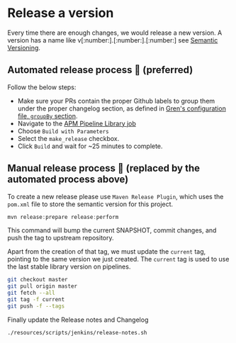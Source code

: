 # Release a version

Every time there are enough changes, we would release a new version. A version
has a name like v[:number:].[:number:].[:number:] see [Semantic Versioning](https://semver.org/).

## Automated release process :rocket: (preferred)

Follow the below steps:

* Make sure your PRs contain the proper Github labels to group them under the proper changelog section, as defined in [Gren's configuration file, `groupBy` section](../.grenrc.js).
* Navigate to the [APM Pipeline Library job](https://apm-ci.elastic.co/job/apm-shared/job/apm-pipeline-library-mbp/job/master/build?delay=0sec)
* Choose `Build with Parameters`
* Select the `make_release` checkbox.
* Click `Build` and wait for ~25 minutes to complete.

## Manual release process :man: (replaced by the automated process above)

To create a new release please use `Maven Release Plugin`, which uses the `pom.xml` file
to store the semantic version for this project.

```java
mvn release:prepare release:perform
```

This command will bump the current SNAPSHOT, commit changes, and push the tag to upstream
repository.

Apart from the creation of that tag, we must update the `current` tag, pointing
to the same version we just created. The `current` tag is used to use the last stable
library version on pipelines.

```bash
git checkout master
git pull origin master
git fetch --all
git tag -f current
git push -f --tags
```

Finally update the Release notes and Changelog

`./resources/scripts/jenkins/release-notes.sh`
